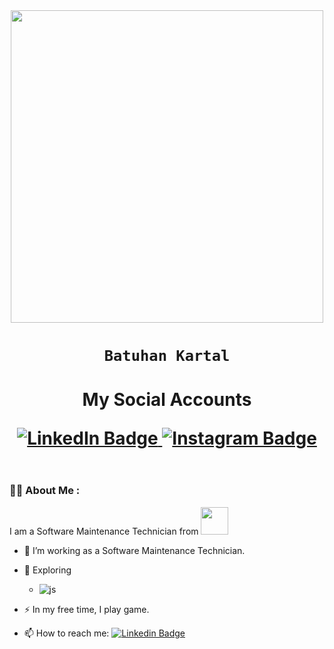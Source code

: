 <div id="header" align="center">
  <img src="https://media4.giphy.com/media/VTtANKl0beDFQRLDTh/giphy.gif" width="500"/>
  <h1 align="center" style="font-family: Consolas">
    <code>Batuhan Kartal</code>
  <h1>
  <p>
    My Social Accounts
  </p>
  <a href="https://www.linkedin.com/in/batuhankartal/">
    <img src="https://img.shields.io/badge/LinkedIn-blue?style=for-the-badge&logo=linkedin&logoColor=white" alt="LinkedIn Badge"/>
  </a>
  <a href="https://www.instagram.com/batuhankrtal">
    <img src="https://img.shields.io/badge/Instagram-E4405F?style=for-the-badge&logo=instagram&logoColor=white" alt="Instagram Badge"/>
  </a>
  <p>
      <img src="https://komarev.com/ghpvc/?username=batuhankar&style=flat-square&color=blue" alt=""/> 
  </p>
 </div>

### :man_technologist: About Me :

I am a Software Maintenance Technician from  <img src="https://statics.vestel.com.tr/contents/images/archive/vestel-kirmizi-logo-buyuk1(1).png" width="44">

- :telescope: I’m working as a Software Maintenance Technician.

- :seedling: Exploring 
  - ![js](https://badgen.net/badge/js/3W/blue?icon=js)

- :zap: In my free time, I play game.

- :mailbox: How to reach me: [![Linkedin Badge](https://img.shields.io/badge/-BatuhanKartal-blue?style=flat&logo=Linkedin&logoColor=white&size=10)](https://www.linkedin.com/in/batuhankartal/)
